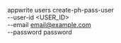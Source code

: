 appwrite users create-ph-pass-user \
    --user-id <USER_ID> \
    --email email@example.com \
    --password password
